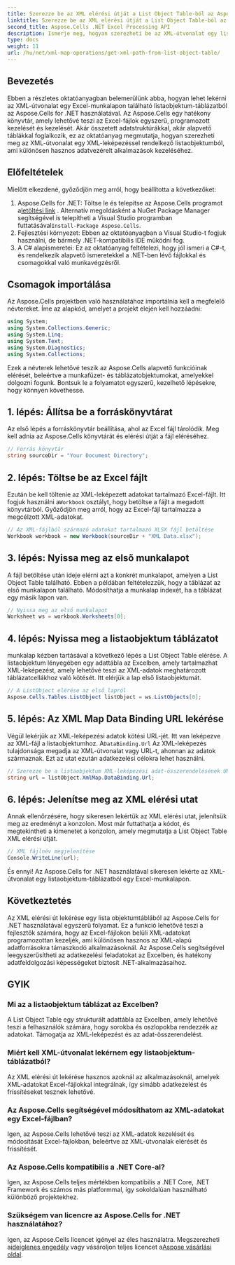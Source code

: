 ```yaml
---
title: Szerezze be az XML elérési útját a List Object Table-ból az Aspose.Cells használatával
linktitle: Szerezze be az XML elérési útját a List Object Table-ból az Aspose.Cells használatával
second_title: Aspose.Cells .NET Excel Processing API
description: Ismerje meg, hogyan szerezheti be az XML-útvonalat egy listaobjektum-táblázatból Excelben az Aspose.Cells for .NET használatával. Lépésről lépésre útmutató .NET fejlesztőknek.
type: docs
weight: 11
url: /hu/net/xml-map-operations/get-xml-path-from-list-object-table/
---
```

## Bevezetés
Ebben a részletes oktatóanyagban belemerülünk abba, hogyan lehet lekérni az XML-útvonalat egy Excel-munkalapon található listaobjektum-táblázatból az Aspose.Cells for .NET használatával. Az Aspose.Cells egy hatékony könyvtár, amely lehetővé teszi az Excel-fájlok egyszerű, programozott kezelését és kezelését. Akár összetett adatstruktúrákkal, akár alapvető táblákkal foglalkozik, ez az oktatóanyag megmutatja, hogyan szerezheti meg az XML-útvonalat egy XML-leképezéssel rendelkező listaobjektumból, ami különösen hasznos adatvezérelt alkalmazások kezeléséhez.
## Előfeltételek
Mielőtt elkezdené, győződjön meg arról, hogy beállította a következőket:
1.  Aspose.Cells for .NET: Töltse le és telepítse az Aspose.Cells programot a[letöltési link](https://releases.aspose.com/cells/net/) . Alternatív megoldásként a NuGet Package Manager segítségével is telepítheti a Visual Studio programban futtatásával`Install-Package Aspose.Cells`.
2. Fejlesztési környezet: Ebben az oktatóanyagban a Visual Studio-t fogjuk használni, de bármely .NET-kompatibilis IDE működni fog.
3. A C# alapismeretei: Ez az oktatóanyag feltételezi, hogy jól ismeri a C#-t, és rendelkezik alapvető ismeretekkel a .NET-ben lévő fájlokkal és csomagokkal való munkavégzésről.
## Csomagok importálása
Az Aspose.Cells projektben való használatához importálnia kell a megfelelő névtereket. Íme az alapkód, amelyet a projekt elején kell hozzáadni:
```csharp
using System;
using System.Collections.Generic;
using System.Linq;
using System.Text;
using System.Diagnostics;
using System.Collections;
```
Ezek a névterek lehetővé teszik az Aspose.Cells alapvető funkcióinak elérését, beleértve a munkafüzet- és táblázatobjektumokat, amelyekkel dolgozni fogunk.
Bontsuk le a folyamatot egyszerű, kezelhető lépésekre, hogy könnyen követhesse.
## 1. lépés: Állítsa be a forráskönyvtárat
Az első lépés a forráskönyvtár beállítása, ahol az Excel fájl tárolódik. Meg kell adnia az Aspose.Cells könyvtárát és elérési útját a fájl eléréséhez.
```csharp
// Forrás könyvtár
string sourceDir = "Your Document Directory";
```
## 2. lépés: Töltse be az Excel fájlt
 Ezután be kell töltenie az XML-leképezett adatokat tartalmazó Excel-fájlt. Itt fogjuk használni a`Workbook` osztályt, hogy betöltse a fájlt a megadott könyvtárból. Győződjön meg arról, hogy az Excel-fájl tartalmazza a megcélzott XML-adatokat.
```csharp
// Az XML-fájlból származó adatokat tartalmazó XLSX fájl betöltése
Workbook workbook = new Workbook(sourceDir + "XML Data.xlsx");
```
## 3. lépés: Nyissa meg az első munkalapot
A fájl betöltése után ideje elérni azt a konkrét munkalapot, amelyen a List Object Table található. Ebben a példában feltételezzük, hogy a táblázat az első munkalapon található. Módosíthatja a munkalap indexét, ha a táblázat egy másik lapon van.
```csharp
// Nyissa meg az első munkalapot
Worksheet ws = workbook.Worksheets[0];
```
## 4. lépés: Nyissa meg a listaobjektum táblázatot
munkalap kézben tartásával a következő lépés a List Object Table elérése. A listaobjektum lényegében egy adattábla az Excelben, amely tartalmazhat XML-leképezést, amely lehetővé teszi az XML-adatok meghatározott táblázatcellákhoz való kötését. Itt elérjük a lap első listaobjektumát.
```csharp
// A ListObject elérése az első lapról
Aspose.Cells.Tables.ListObject listObject = ws.ListObjects[0];
```
## 5. lépés: Az XML Map Data Binding URL lekérése
 Végül lekérjük az XML-leképezési adatok kötési URL-jét. Itt van leképezve az XML-fájl a listaobjektumhoz. A`DataBinding.Url` Az XML-leképezés tulajdonsága megadja az XML-útvonalat vagy URL-t, ahonnan az adatok származnak. Ezt az utat ezután adatkezelési célokra lehet használni.
```csharp
// Szerezze be a listaobjektum XML-leképezési adat-összerendelésének URL-címét
string url = listObject.XmlMap.DataBinding.Url;
```
## 6. lépés: Jelenítse meg az XML elérési utat
Annak ellenőrzésére, hogy sikeresen lekértük az XML elérési utat, jelenítsük meg az eredményt a konzolon. Most már futtathatja a kódot, és megtekintheti a kimenetet a konzolon, amely megmutatja a List Object Table XML elérési útját.
```csharp
// XML fájlnév megjelenítése
Console.WriteLine(url);
```
És ennyi! Az Aspose.Cells for .NET használatával sikeresen lekérte az XML-útvonalat egy listaobjektum-táblázatból egy Excel-munkalapon.
## Következtetés
Az XML elérési út lekérése egy lista objektumtáblából az Aspose.Cells for .NET használatával egyszerű folyamat. Ez a funkció lehetővé teszi a fejlesztők számára, hogy az Excel-fájlokon belüli XML-adatokat programozottan kezeljék, ami különösen hasznos az XML-alapú adatforrásokra támaszkodó alkalmazásoknál. Az Aspose.Cells segítségével leegyszerűsítheti az adatkezelési feladatokat az Excelben, és hatékony adatfeldolgozási képességeket biztosít .NET-alkalmazásaihoz.
## GYIK
### Mi az a listaobjektum táblázat az Excelben?
A List Object Table egy strukturált adattábla az Excelben, amely lehetővé teszi a felhasználók számára, hogy sorokba és oszlopokba rendezzék az adatokat. Támogatja az XML-leképezést és az adat-összerendelést.
### Miért kell XML-útvonalat lekérnem egy listaobjektum-táblázatból?
Az XML elérési út lekérése hasznos azoknál az alkalmazásoknál, amelyek XML-adatokat Excel-fájlokkal integrálnak, így simább adatkezelést és frissítéseket tesznek lehetővé.
### Az Aspose.Cells segítségével módosíthatom az XML-adatokat egy Excel-fájlban?
Igen, az Aspose.Cells lehetővé teszi az XML-adatok kezelését és módosítását Excel-fájlokban, beleértve az XML-útvonalak elérését és frissítését.
### Az Aspose.Cells kompatibilis a .NET Core-al?
Igen, az Aspose.Cells teljes mértékben kompatibilis a .NET Core, .NET Framework és számos más platformmal, így sokoldalúan használható különböző projektekhez.
### Szükségem van licencre az Aspose.Cells for .NET használatához?
 Igen, az Aspose.Cells licencet igényel az éles használatra. Megszerezheti a[ideiglenes engedély](https://purchase.aspose.com/temporary-license/) vagy vásároljon teljes licencet a[Aspose vásárlási oldal](https://purchase.aspose.com/buy).